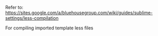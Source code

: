 Refer to:
https://sites.google.com/a/bluehousegroup.com/wiki/guides/sublime-settings/less-compilation

For compiling imported template less files